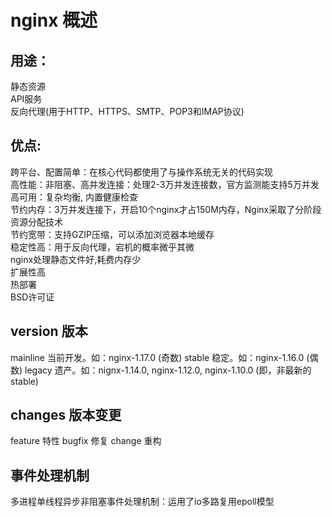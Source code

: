 # nginx 概述

## 用途：
静态资源  
API服务  
反向代理(用于HTTP、HTTPS、SMTP、POP3和IMAP协议)  

## 优点:
跨平台、配置简单：在核心代码都使用了与操作系统无关的代码实现  
高性能：非阻塞、高并发连接：处理2-3万并发连接数，官方监测能支持5万并发  
高可用：复杂均衡, 内置健康检查  
节约内存：3万并发连接下，开启10个nginx才占150M内存，Nginx采取了分阶段资源分配技术  
节约宽带：支持GZIP压缩，可以添加浏览器本地缓存  
稳定性高：用于反向代理，宕机的概率微乎其微  
nginx处理静态文件好,耗费内存少  
扩展性高  
热部署  
BSD许可证  

## version 版本
mainline 当前开发。如：nginx-1.17.0 (奇数)
stable 稳定。如：nginx-1.16.0 (偶数)
legacy 遗产。如：nignx-1.14.0, nginx-1.12.0, nginx-1.10.0 (即，非最新的stable)

## changes 版本变更
feature 特性
bugfix 修复
change 重构

## 事件处理机制
多进程单线程异步非阻塞事件处理机制：运用了io多路复用epoll模型
